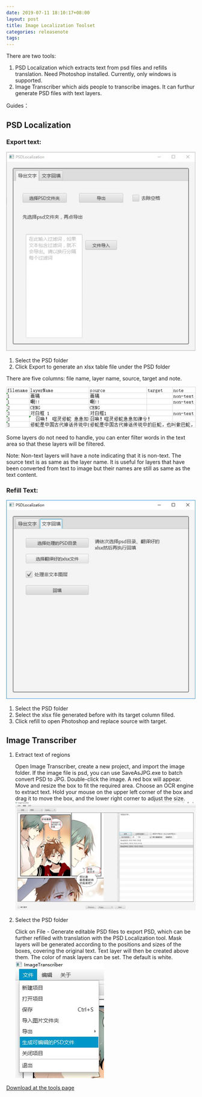 ```yaml
---
date: 2019-07-11 18:10:17+08:00
layout: post
title: Image Localization Toolset
categories: releasenote
tags: 
---
```



There are two tools:

1. PSD Localization which extracts text from psd files and refills translation. Need Photoshop installed. Currently, only windows is supported.
2. Image Transcriber which aids people to transcribe images. It can furthur generate PSD files with text layers.

Guides：

## PSD Localization

### Export text:

![](/album/image-localization/psd_export.jpg)

1. Select the PSD folder
2. Click Export to generate an xlsx table file under the PSD folder

There are five columns: file name, layer name, source, target and note.

![](/album/image-localization/psd-output-table.jpg)

Some layers do not need to handle, you can enter filter words in the text area so that these layers will be filtered.

Note: Non-text layers will have a note indicating that it is non-text. The source text is as same as the layer name. It is useful for layers that have been converted from text to image but their names are still as same as the text content.


### Refill Text:

![](/album/image-localization/psd_refill.jpg)

1. Select the PSD folder
2. Select the xlsx file generated before with its target column filled.
3. Click refill to open Photoshop and replace source with target.



## Image Transcriber


1. Extract text of regions

    Open Image Transcriber, create a new project, and import the image folder. If the image file is psd, you can use SaveAsJPG.exe to batch convert PSD to JPG.
Double-click the image. A red box will appear. Move and resize the box to fit the required area. Choose an OCR engine to extract text. Hold your mouse on the upper left corner of the box and drag it to move the box, and the lower right corner to adjust the size.
	![](/album/image-localization/imagetranscriber.jpg)
	
2. Select the PSD folder

    Click on File - Generate editable PSD files to export PSD, which can be further refilled with translation with the PSD Localization tool. Mask layers will be generated according to the positions and sizes of the boxes, covering the original text. Text layer will then be created above them. The color of mask layers can be set. The default is white. 
	![](/album/image-localization/imagetranscriber-menu.jpg)


[Download at the tools page](https://www.basiccat.org/tools/)
